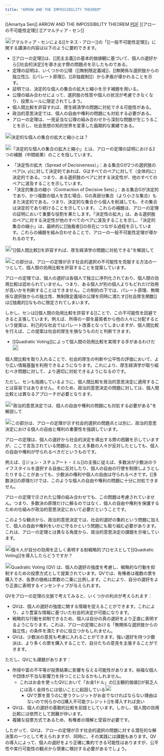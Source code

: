 ```yaml
---
title: "ARROW AND THE IMPOSSIBILITY THEOREM"
---
```


[[Amartya Sen]] ARROW AND THE IMPOSSIBILITY THEOREM
[PDF](https://econweb.ucsd.edu/~rstarr/113Winter2012/Sen%27s%20ARRO-COL%2009A.pdf)
[[アローの不可能性定理]]
[[アマルティア・セン]]

<img src='https://scrapbox.io/api/pages/nishio/claude/icon' alt='claude.icon' height="19.5"/>アマルティア・センによる[[ケネス・アロー]]の「[[一般不可能性定理]]」に関する講演の内容は以下のように要約できます。
- [[アローの定理]]は、[[民主主義]]の基本的価値観に基づいて、個人の選好から[[社会的決定]]を導き出す際の問題点を示したものである。
- 定理の証明は、いくつかの公理（[[無制限定義域]]、[[無関係な選択肢からの独立性]]、[[パレート原理]]、[[非独裁制]]）から矛盾が導かれることを示す。
- 証明では、決定的な個人の集合の拡大と縮小を示す補題を用いる。
- 公理の組み合わせによって、選択肢の性質や個人の状況が考慮できなくなり、投票ルールに限定されてしまう。
- 個人間比較を許容すれば、厚生経済学の問題に対処できる可能性がある。
- 政治的意思決定では、個人の自由や権利の問題にも対処する必要がある。
- アローの定理は、一見妥当な公理の組み合わせから深刻な問題が生じうることを示し、社会思想の知的世界を変革した画期的な業績である。

<img src='https://scrapbox.io/api/pages/nishio/nishio/icon' alt='nishio.icon' height="19.5"/>決定的な個人の集合の拡大と縮小とは？

<img src='https://scrapbox.io/api/pages/nishio/claude/icon' alt='claude.icon' height="19.5"/>「決定的な個人の集合の拡大と縮小」とは、アローの定理の証明における2つの補題（中間結果）のことを指しています。
- 「決定性の拡大（Spread of Decisiveness）」：ある集合Gが2つの選択肢のペア{x, y}に対して決定的であれば、Gはすべてのペアに対して（全体的に）決定的である。つまり、ある選択肢のペアに対する決定性が、他のすべてのペアに波及することを示しています。
- 「決定的集合の縮小（Contraction of Decisive Sets）」：ある集合Gが決定的であり、かつ複数の個人を含む場合、Gの真部分集合（より小さな集合）もまた決定的である。つまり、決定的な集合から個人を削減しても、その集合は決定的であり続けることを示しています。
これらの補題は、アローの定理の証明において重要な役割を果たします。「決定性の拡大」は、ある選択肢のペアに対する決定性が他のすべてのペアに波及することを示し、「決定的集合の縮小」は、最終的に[[独裁者]]の存在につながる過程を示しています。これらの補題を組み合わせることで、アローの一般不可能性定理が導かれるのです。

<img src='https://scrapbox.io/api/pages/nishio/nishio/icon' alt='nishio.icon' height="19.5"/>"[[個人間比較]]を許容すれば、厚生経済学の問題に対処できる"を解説して

<img src='https://scrapbox.io/api/pages/nishio/claude/icon' alt='claude.icon' height="19.5"/>この部分は、アローの定理が示す社会的選択の不可能性を克服する方法の一つとして、個人間の効用比較を許容することを提案しています。

アローの定理では、個人の選好は各個人で独立に序列化されており、個人間の効用比較は認められていません。つまり、ある個人が別の個人よりもどれだけ効用が高いかを判断することはできません。この制約の下では、パレート原理、無関係な選択肢からの独立性、無制限定義域の公理を同時に満たす[[社会厚生関数]]は[[独裁的]]なものに限定されてしまいます。

しかし、センは[[個人間の効用比較を許容する]]ことで、この不可能性を回避できると主張しています。例えば、所得の一部を最貧者から他の人々に分配するという提案は、利己的な社会ではパレート改善となってしまいますが、個人間比較を行えば、この提案は社会的厚生を損なうものだと判断できます。
- [[Quadratic Voting]]によって個人間の効用比較を実現する手があるわけだ<img src='https://scrapbox.io/api/pages/nishio/nishio/icon' alt='nishio.icon' height="19.5"/>

個人間比較を取り入れることで、社会的厚生の判断や公平性の評価において、より広い情報基盤を利用できるようになります。これにより、厚生経済学が取り組むべき問題に対して、より適切に対処できるようになるのです。

ただし、センも指摘しているように、個人間比較を政治的意思決定に適用することは容易ではありません。そのため、政治的意思決定の問題に対しては、個人間比較とは異なるアプローチが必要となります。

<img src='https://scrapbox.io/api/pages/nishio/nishio/icon' alt='nishio.icon' height="19.5"/>"政治的意思決定では、個人の自由や権利の問題にも対処する必要がある"を解説して

<img src='https://scrapbox.io/api/pages/nishio/claude/icon' alt='claude.icon' height="19.5"/>この部分は、アローの定理が示す社会的選択の問題点とは別に、政治的意思決定における個人の自由と権利の重要性を強調しています。

アローの定理は、個人の選好から社会的決定を導出する際の困難を示していますが、ここで言及されている問題は、たとえ多数の人々が反対したとしても、個人の自由や権利が守られるべきだというものです。

例えば、[[ジョン・スチュアート・ミル]]の主張に従えば、多数派が少数派のライフスタイルを選択する自由に反対したり、個人の自由の行使を制限しようとしたりすることがあっても、少数派の権利や個人の自由は守られるべきです。[[多数決]]の原理だけでは、このような個人の自由や権利の問題に十分に対処できません。

アローの定理で示された公理の組み合わせでも、この問題は考慮されていません。つまり、多数決の原理だけに頼るのではなく、個人の自由や権利を保護するための仕組みが政治的意思決定において必要だということです。

このような観点から、政治的意思決定では、社会的選好の集約という問題に加えて、個人の自由や権利をいかに守るかという問題にも取り組む必要があります。これは、アローの定理とは異なる角度から、政治的意思決定の課題を示唆しています。

<img src='https://scrapbox.io/api/pages/nishio/nishio/icon' alt='nishio.icon' height="19.5"/>個々人が自分の効用を正しく表明する耐戦略的プロセスとして[[Quadratic Voting]]を導入したらどうですか？

<img src='https://scrapbox.io/api/pages/nishio/claude/icon' alt='claude.icon' height="19.5"/>Quadratic Voting (QV) は、個人の選好の強度を考慮し、戦略的な行動を抑制するための投票方式として提案されています。QVでは、有権者は複数の票を購入でき、各票の価格は票数の二乗に比例します。これにより、自分の選好をより正直に表明するインセンティブが与えられます。

QVをアローの定理の文脈で考えてみると、いくつかの利点が考えられます：
- QVは、個人の選好の強度に関する情報を捉えることができます。これにより、より豊富な情報に基づいた社会的決定が可能になります。
- 戦略的な行動を抑制できるため、個人は自分の真の選好をより正直に表明するようになります。これは、アローの定理における「無関係な選択肢からの独立性」の条件を満たすのに役立つかもしれません。
- QVは、少数派の意見も考慮に入れることができます。強い選好を持つ少数派は、より多くの票を購入することで、自分たちの意見を主張することができます。

ただし、QVにも課題があります：
- 所得や富の不平等が投票結果に影響を与える可能性があります。裕福な個人や団体が不当な影響力を持つことになるかもしれません。
    - これはお金を使ったQVにおいて「お金1ドル」の[[主観的価値]]が貧乏人には高く金持ちには低いことに起因している<img src='https://scrapbox.io/api/pages/nishio/nishio/icon' alt='nishio.icon' height="19.5"/>
        - QVで票を買うのに使うクレジットがお金でなければならない理由はないので何らかの[[購入不可能クレジット]]を導入すれば良い
- QVは、個人の選好の基数的比較を前提としています。しかし、個人間の効用比較には依然として困難が伴います。
- 複雑な投票方式であるため、有権者の理解と受容が必要です。

したがって、QVは、アローの定理が示す社会的選択の問題に対する潜在的な解決策の一つとして考えられますが、同時に、その実践には課題もあります。QVの導入によって、個人の選好をより正確に集約できる可能性はありますが、公平性や実行可能性の観点から慎重に検討する必要があるでしょう。
